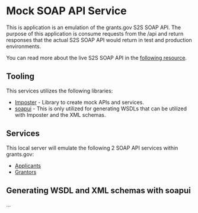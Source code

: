# Mock SOAP API Service
This is application is an emulation of the grants.gov S2S SOAP API. The purpose of this application is consume requests from the /api and return responses that the actual S2S SOAP API would return in test and production environments.

You can read more about the live S2S SOAP API in the [following resource](https://www.grants.gov/system-to-system).

## Tooling
This services utilizes the following libraries:
- [Imposter](https://docs.imposter.sh/) - Library to create mock APIs and services.
- [soapui](https://www.soapui.org/) - This is only utilized for generating WSDLs that can be utilized with Imposter and the XML schemas.

## Services
This local server will emulate the following 2 SOAP API services within grants.gov:
- [Applicants](https://www.grants.gov/system-to-system/applicant-system-to-system)
- [Grantors](https://www.grants.gov/system-to-system/grantor-system-to-system/)

## Generating WSDL and XML schemas with soapui
...